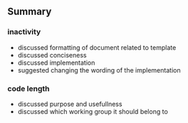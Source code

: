 ## Summary

### inactivity
- discussed formatting of document related to template
- discussed conciseness
- discussed implementation
- suggested changing the wording of the implementation

### code length
- discussed purpose and usefullness
- discussed which working group it should belong to
